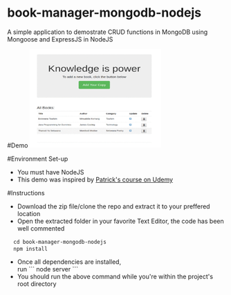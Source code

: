 # book-manager-mongodb-nodejs
A simple application to demostrate CRUD functions in MongoDB using Mongoose and ExpressJS in NodeJS

#Demo
<img src="demo.gif" alt="animation" style="width:304px;height:228px;">

#Environment Set-up
<ul>
  <li>You must have NodeJS</li>
  <li>This demo was inspired by <a href="https://www.udemy.com/mongoosejs-essentials/learn/v4/">Patrick's course on Udemy</a></li>
</ul>

#Instructions
<ul>
  <li>Download the zip file/clone the repo and extract it to your preffered location </li>
  <li>Open the extracted folder in your favorite Text Editor, the code has been well commented</li>
</ul>

```
  cd book-manager-mongodb-nodejs
  npm install
```

<ul>
  <li>Once all dependencies are installed, </li> run 
  ```
  node server
  ```
  
  <li>You should run the above command while you're within the project's root directory</li>
</ul>

